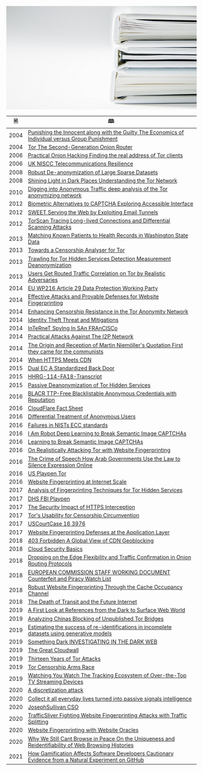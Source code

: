 
![](../image/bookstack.jpg)


| &#128441; | &#128366; |
|  ---  |  ---  |
| 2004 | [Punishing the Innocent along with the Guilty The Economics of Individual versus Group Punishment](2004-Punishing_the_Innocent_along_with_the_Guilty_The_Economics_of_Individual_versus_Group_Punishment.pdf) |
| 2004 | [Tor The Second-Generation Onion Router](2004-Tor_The_Second-Generation_Onion_Router.pdf) |
| 2006 | [Practical Onion Hacking Finding the real address of Tor clients](2006-Practical_Onion_Hacking_Finding_the_real_address_of_Tor_clients.pdf) |
| 2006 | [UK NISCC Telecommunications Resilience](2006-UK_NISCC_Telecommunications_Resilience.pdf) |
| 2008 | [Robust De-anonymization of Large Sparse Datasets](2008-Robust_De-anonymization_of_Large_Sparse_Datasets.pdf) |
| 2008 | [Shining Light in Dark Places Understanding the Tor Network](2008-Shining_Light_in_Dark_Places_Understanding_the_Tor_Network.pdf) |
| 2010 | [Digging into Anonymous Traffic deep analysis of the Tor anonymizing network](2010-Digging_into_Anonymous_Traffic_deep_analysis_of_the_Tor_anonymizing_network.pdf) |
| 2012 | [Biometric Alternatives to CAPTCHA Exploring Accessible Interface](2012-Biometric_Alternatives_to_CAPTCHA_Exploring_Accessible_Interface.pdf) |
| 2012 | [SWEET Serving the Web by Exploiting Email Tunnels](2012-SWEET_Serving_the_Web_by_Exploiting_Email_Tunnels.pdf) |
| 2012 | [TorScan Tracing Long-lived Connections and Differential Scanning Attacks](2012-TorScan_Tracing_Long-lived_Connections_and_Differential_Scanning_Attacks.pdf) |
| 2013 | [Matching Known Patients to Health Records in Washington State Data](2013-Matching_Known_Patients_to_Health_Records_in_Washington_State_Data.pdf) |
| 2013 | [Towards a Censorship Analyser for Tor](2013-Towards_a_Censorship_Analyser_for_Tor.pdf) |
| 2013 | [Trawling for Tor Hidden Services Detection Measurement Deanonymization](2013-Trawling_for_Tor_Hidden_Services_Detection_Measurement_Deanonymization.pdf) |
| 2013 | [Users Get Routed Traffic Correlation on Tor by Realistic Adversaries](2013-Users_Get_Routed_Traffic_Correlation_on_Tor_by_Realistic_Adversaries.pdf) |
| 2014 | [EU WP216 Article 29 Data Protection Working Party](2014-euWP216_Article_29_Data_Protection_Working_Party.pdf) |
| 2014 | [Effective Attacks and Provable Defenses for Website Fingerprinting](2014-Effective_Attacks_and_Provable_Defenses_for_Website_Fingerprinting.pdf) |
| 2014 | [Enhancing Censorship Resistance in the Tor Anonymity Network](2014-Enhancing_Censorship_Resistance_in_the_Tor_Anonymity_Network.pdf) |
| 2014 | [Identity Theft Threat and Mitigations](2014-Identity_Theft_Threat_and_Mitigations.pdf) |
| 2014 | [InTeRneT SpyIng In SAn FRAnCISCo](2014-InTeRneT_SpyIng_In_SAn_FRAnCISCo.pdf) |
| 2014 | [Practical Attacks Against The I2P Network](2014-Practical_Attacks_Against_The_I2P_Network.pdf) |
| 2014 | [The Origin and Reception of Martin Niemöller's Quotation First they came for the communists](2014-The_Origin_and_Reception_of_Martin_Niemöller's_Quotation_First_they_came_for_the_communists.pdf) |
| 2014 | [When HTTPS Meets CDN](2014-When_HTTPS_Meets_CDN.pdf) |
| 2015 | [Dual EC A Standardized Back Door](2015-Dual_EC_A_Standardized_Back_Door.pdf) |
| 2015 | [HHRG-114-FA18-Transcript](2015-HHRG-114-FA18-Transcript.pdf) |
| 2015 | [Passive Deanonymization of Tor Hidden Services](2015-Passive_Deanonymization_of_Tor_Hidden_Services.pdf) |
| 2016 | [BLACR TTP-Free Blacklistable Anonymous Credentials with Reputation](2016-BLACR_TTP-Free_Blacklistable_Anonymous_Credentials_with_Reputation.pdf) |
| 2016 | [CloudFlare Fact Sheet](2016-CloudFlare_Fact_Sheet.pdf) |
| 2016 | [Differential Treatment of Anonymous Users](2016-Differential_Treatment_of_Anonymous_Users.pdf) |
| 2016 | [Failures in NISTs ECC standards](2016-Failures_in_NISTs_ECC_standards.pdf) |
| 2016 | [I Am Robot Deep Learning to Break Semantic Image CAPTCHAs](2016-I_Am_Robot_Deep_Learning_to_Break_Semantic_Image_CAPTCHAs.pdf) |
| 2016 | [Learning to Break Semantic Image CAPTCHAs](2016-Learning_to_Break_Semantic_Image_CAPTCHAs.pdf) |
| 2016 | [On Realistically Attacking Tor with Website Fingerprinting](2016-On_Realistically_Attacking_Tor_with_Website_Fingerprinting.pdf) |
| 2016 | [The Crime of Speech How Arab Governments Use the Law to Silence Expression Online](2016-The_Crime_of_Speech_How_Arab_Governments_Use_the_Law_to_Silence_Expression_Online.pdf) |
| 2016 | [US Playpen Tor](2016-US_Playpen_Tor.pdf) |
| 2016 | [Website Fingerprinting at Internet Scale](2016-Website_Fingerprinting_at_Internet_Scale.pdf) |
| 2017 | [Analysis of Fingerprinting Techniques for Tor Hidden Services](2017-Analysis_of_Fingerprinting_Techniques_for_Tor_Hidden_Services.pdf) |
| 2017 | [DHS FBI Playpen](2017-DHS_FBI_Playpen.pdf) |
| 2017 | [The Security Impact of HTTPS Interception](2017-The_Security_Impact_of_HTTPS_Interception.pdf) |
| 2017 | [Tor's Usability for Censorship Circumvention](2017-Tor's_Usability_for_Censorship_Circumvention.pdf) |
| 2017 | [USCourtCase 16 3976](2017-USCourtCase_16_3976.pdf) |
| 2017 | [Website Fingerprinting Defenses at the Application Layer](2017-Website_Fingerprinting_Defenses_at_the_Application_Layer.pdf) |
| 2018 | [403 Forbidden A Global View of CDN Geoblocking](2018-403_Forbidden_A_Global_View_of_CDN_Geoblocking.pdf) |
| 2018 | [Cloud Security Basics](2018-Cloud_Security_Basics.pdf) |
| 2018 | [Dropping on the Edge Flexibility and Traffic Confirmation in Onion Routing Protocols](2018-Dropping_on_the_Edge_Flexibility_and_Traffic_Confirmation_in_Onion_Routing_Protocols.pdf) |
| 2018 | [EUROPEAN COMMISSION STAFF WORKING DOCUMENT Counterfeit and Piracy Watch List](2018-EUROPEAN_COMMISSION_STAFF_WORKING_DOCUMENT_Counterfeit_and_Piracy_Watch_List.pdf) |
| 2018 | [Robust Website Fingerprinting Through the Cache Occupancy Channel](2018-Robust_Website_Fingerprinting_Through_the_Cache_Occupancy_Channel.pdf) |
| 2018 | [The Death of Transit and the Future Internet](2018-The_Death_of_Transit_and_the_Future_Internet.pdf) |
| 2019 | [A First Look at References from the Dark to Surface Web World](2019-A_First_Look_at_References_from_the_Dark_to_Surface_Web_World.pdf) |
| 2019 | [Analyzing Chinas Blocking of Unpublished Tor Bridges](2019-Analyzing_Chinas_Blocking_of_Unpublished_Tor_Bridges.pdf) |
| 2019 | [Estimating the success of re-identifications in incomplete datasets using generative models](2019-Estimating_the_success_of_re-identifications_in_incomplete_datasets_using_generative_models.pdf) |
| 2019 | [Something Dark INVESTIGATING IN THE DARK WEB](2019-Something_Dark_INVESTIGATING_IN_THE_DARK_WEB.pdf) |
| 2019 | [The Great Cloudwall](2019-The_Great_Cloudwall.pdf) |
| 2019 | [Thirteen Years of Tor Attacks](2019-Thirteen_Years_of_Tor_Attacks.pdf) |
| 2019 | [Tor Censorship Arms Race](2019-Tor_Censorship_Arms_Race.pdf) |
| 2019 | [Watching You Watch The Tracking Ecosystem of Over-the-Top TV Streaming Devices](2019-Watching_You_Watch_The_Tracking_Ecosystem_of_Over-the-Top_TV_Streaming_Devices.pdf) |
| 2020 | [A discretization attack](2020-A_discretization_attack.pdf) |
| 2020 | [Collect it all everyday lives turned into passive signals intelligence](2020-Collect_it_all_everyday_lives_turned_into_passive_signals_intelligence.pdf) |
| 2020 | [JosephSullivan CSO](2020-JosephSullivan_CSO.pdf) |
| 2020 | [TrafficSliver Fighting Website Fingerprinting Attacks with Traffic Splitting](2020-TrafficSliver_Fighting_Website_Fingerprinting_Attacks_with_Traffic_Splitting.pdf) |
| 2020 | [Website Fingerprinting with Website Oracles](2020-Website_Fingerprinting_with_Website_Oracles.pdf) |
| 2020 | [Why We Still Cant Browse in Peace On the Uniqueness and Reidentifiability of Web Browsing Histories](2020-Why_We_Still_Cant_Browse_in_Peace_On_the_Uniqueness_and_Reidentifiability_of_Web_Browsing_Histories.pdf) |
| 2021 | [How Gamification Affects Software Developers Cautionary Evidence from a Natural Experiment on GitHub](2021-How_Gamification_Affects_Software_Developers_Cautionary_Evidence_from_a_Natural_Experiment_on_GitHub.pdf) |
